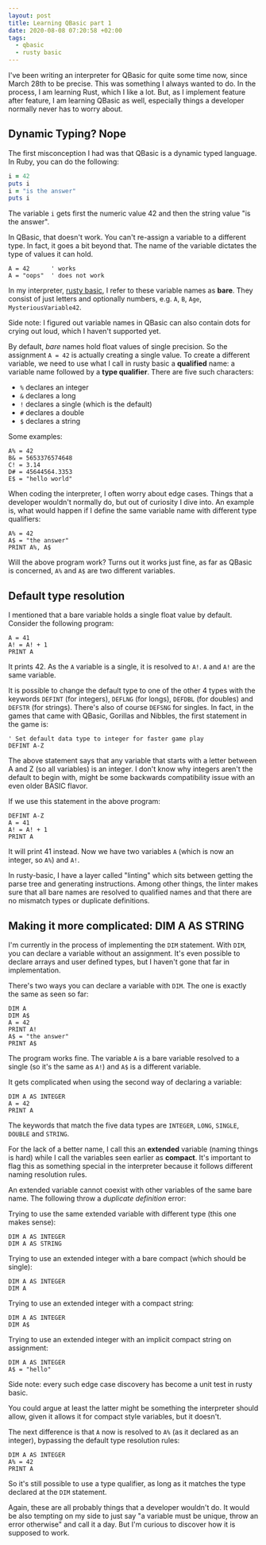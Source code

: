 ```yaml
---
layout: post
title: Learning QBasic part 1
date: 2020-08-08 07:20:58 +02:00
tags:
  - qbasic
  - rusty basic
---
```


I've been writing an interpreter for QBasic for quite some time now, since March
28th to be precise. This was something I always wanted to do. In the process, I
am learning Rust, which I like a lot. But, as I implement feature after feature,
I am learning QBasic as well, especially things a developer normally never has
to worry about.

## Dynamic Typing? Nope

The first misconception I had was that QBasic is a dynamic typed language. In
Ruby, you can do the following:

```ruby
i = 42
puts i
i = "is the answer"
puts i
```

The variable `i` gets first the numeric value 42 and then the string value "is
the answer".

In QBasic, that doesn't work. You can't re-assign a variable to a different
type. In fact, it goes a bit beyond that. The name of the variable dictates the
type of values it can hold.

```basic
A = 42      ' works
A = "oops"  ' does not work
```

In my interpreter, [rusty basic](https://github.com/ngeor/rusty-basic), I refer
to these variable names as **bare**. They consist of just letters and optionally
numbers, e.g. `A`, `B`, `Age`, `MysteriousVariable42`.

Side note: I figured out variable names in QBasic can also contain dots for
crying out loud, which I haven't supported yet.

By default, _bare_ names hold float values of single precision. So the
assignment `A = 42` is actually creating a single value. To create a different
variable, we need to use what I call in rusty basic a **qualified** name: a
variable name followed by a **type qualifier**. There are five such characters:

- `%` declares an integer
- `&` declares a long
- `!` declares a single (which is the default)
- `#` declares a double
- `$` declares a string

Some examples:

```basic
A% = 42
B& = 5653376574648
C! = 3.14
D# = 45644564.3353
E$ = "hello world"
```

When coding the interpreter, I often worry about edge cases. Things that a
developer wouldn't normally do, but out of curiosity I dive into. An example is,
what would happen if I define the same variable name with different type
qualifiers:

```basic
A% = 42
A$ = "the answer"
PRINT A%, A$
```

Will the above program work? Turns out it works just fine, as far as QBasic is
concerned, `A%` and `A$` are two different variables.

## Default type resolution

I mentioned that a bare variable holds a single float value by default. Consider
the following program:

```basic
A = 41
A! = A! + 1
PRINT A
```

It prints 42. As the `A` variable is a single, it is resolved to `A!`. `A` and
`A!` are the same variable.

It is possible to change the default type to one of the other 4 types with the
keywords `DEFINT` (for integers), `DEFLNG` (for longs), `DEFDBL` (for doubles)
and `DEFSTR` (for strings). There's also of course `DEFSNG` for singles. In
fact, in the games that came with QBasic, Gorillas and Nibbles, the first
statement in the game is:

```basic
' Set default data type to integer for faster game play
DEFINT A-Z
```

The above statement says that any variable that starts with a letter between A
and Z (so all variables) is an integer. I don't know why integers aren't the
default to begin with, might be some backwards compatibility issue with an even
older BASIC flavor.

If we use this statement in the above program:

```basic
DEFINT A-Z
A = 41
A! = A! + 1
PRINT A
```

It will print 41 instead. Now we have two variables `A` (which is now an
integer, so `A%`) and `A!`.

In rusty-basic, I have a layer called "linting" which sits between getting the
parse tree and generating instructions. Among other things, the linter makes
sure that all bare names are resolved to qualified names and that there are no
mismatch types or duplicate definitions.

## Making it more complicated: DIM A AS STRING

I'm currently in the process of implementing the `DIM` statement. With `DIM`,
you can declare a variable without an assignment. It's even possible to declare
arrays and user defined types, but I haven't gone that far in implementation.

There's two ways you can declare a variable with `DIM`. The one is exactly the
same as seen so far:

```basic
DIM A
DIM A$
A = 42
PRINT A!
A$ = "the answer"
PRINT A$
```

The program works fine. The variable `A` is a bare variable resolved to a single
(so it's the same as `A!`) and `A$` is a different variable.

It gets complicated when using the second way of declaring a variable:

```basic
DIM A AS INTEGER
A = 42
PRINT A
```

The keywords that match the five data types are `INTEGER`, `LONG`, `SINGLE`,
`DOUBLE` and `STRING`.

For the lack of a better name, I call this an **extended** variable (naming
things is hard) while I call the variables seen earlier as **compact**. It's
important to flag this as something special in the interpreter because it
follows different naming resolution rules.

An extended variable cannot coexist with other variables of the same bare name.
The following throw a _duplicate definition_ error:

Trying to use the same extended variable with different type (this one makes
sense):

```basic
DIM A AS INTEGER
DIM A AS STRING
```

Trying to use an extended integer with a bare compact (which should be single):

```basic
DIM A AS INTEGER
DIM A
```

Trying to use an extended integer with a compact string:

```basic
DIM A AS INTEGER
DIM A$
```

Trying to use an extended integer with an implicit compact string on assignment:

```basic
DIM A AS INTEGER
A$ = "hello"
```

Side note: every such edge case discovery has become a unit test in rusty basic.

You could argue at least the latter might be something the interpreter should
allow, given it allows it for compact style variables, but it doesn't.

The next difference is that `A` now is resolved to `A%` (as it declared as an
integer), bypassing the default type resolution rules:

```basic
DIM A AS INTEGER
A% = 42
PRINT A
```

So it's still possible to use a type qualifier, as long as it matches the type
declared at the `DIM` statement.

Again, these are all probably things that a developer wouldn't do. It would be
also tempting on my side to just say "a variable must be unique, throw an error
otherwise" and call it a day. But I'm curious to discover how it is supposed to
work.
